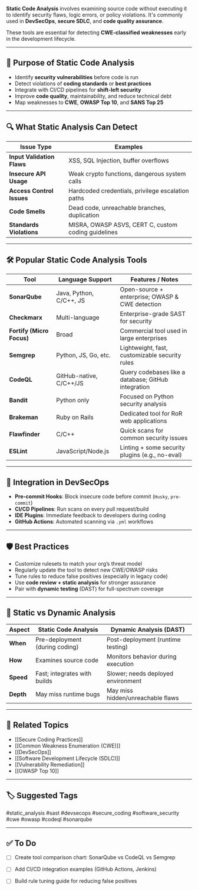 **Static Code Analysis** involves examining source code without executing it to identify security flaws, logic errors, or policy violations. It's commonly used in **DevSecOps**, **secure SDLC**, and **code quality assurance**.

These tools are essential for detecting **CWE-classified weaknesses** early in the development lifecycle.

---

## 🎯 Purpose of Static Code Analysis

- Identify **security vulnerabilities** before code is run
- Detect violations of **coding standards** or **best practices**
- Integrate with CI/CD pipelines for **shift-left security**
- Improve **code quality**, maintainability, and reduce technical debt
- Map weaknesses to **CWE**, **OWASP Top 10**, and **SANS Top 25**

---

## 🔍 What Static Analysis Can Detect

| Issue Type                      | Examples                                                |
|----------------------------------|----------------------------------------------------------|
| **Input Validation Flaws**       | XSS, SQL Injection, buffer overflows                    |
| **Insecure API Usage**          | Weak crypto functions, dangerous system calls            |
| **Access Control Issues**        | Hardcoded credentials, privilege escalation paths        |
| **Code Smells**                 | Dead code, unreachable branches, duplication              |
| **Standards Violations**         | MISRA, OWASP ASVS, CERT C, custom coding guidelines      |

---

## 🛠 Popular Static Code Analysis Tools

| Tool              | Language Support       | Features / Notes                                |
|-------------------|------------------------|--------------------------------------------------|
| **SonarQube**     | Java, Python, C/C++, JS| Open-source + enterprise; OWASP & CWE detection |
| **Checkmarx**     | Multi-language         | Enterprise-grade SAST for security               |
| **Fortify (Micro Focus)**| Broad         | Commercial tool used in large enterprises       |
| **Semgrep**       | Python, JS, Go, etc.   | Lightweight, fast, customizable security rules  |
| **CodeQL**        | GitHub-native, C/C++/JS| Query codebases like a database; GitHub integration |
| **Bandit**        | Python only            | Focused on Python security analysis              |
| **Brakeman**      | Ruby on Rails          | Dedicated tool for RoR web applications         |
| **Flawfinder**    | C/C++                  | Quick scans for common security issues           |
| **ESLint**        | JavaScript/Node.js     | Linting + some security plugins (e.g., no-eval) |

---

## 🔁 Integration in DevSecOps

- **Pre-commit Hooks**: Block insecure code before commit (`Husky`, `pre-commit`)
- **CI/CD Pipelines**: Run scans on every pull request/build
- **IDE Plugins**: Immediate feedback to developers during coding
- **GitHub Actions**: Automated scanning via `.yml` workflows

---

## 🛡 Best Practices

- Customize rulesets to match your org’s threat model
- Regularly update the tool to detect new CWE/OWASP risks
- Tune rules to reduce false positives (especially in legacy code)
- Use **code review + static analysis** for stronger assurance
- Pair with **dynamic testing** (DAST) for full-spectrum coverage

---

## 🧠 Static vs Dynamic Analysis

| Aspect             | Static Code Analysis                | Dynamic Analysis (DAST)               |
|--------------------|--------------------------------------|---------------------------------------|
| **When**           | Pre-deployment (during coding)       | Post-deployment (runtime testing)     |
| **How**            | Examines source code                 | Monitors behavior during execution    |
| **Speed**          | Fast; integrates with builds         | Slower; needs deployed environment    |
| **Depth**          | May miss runtime bugs                | May miss hidden/unreachable flaws     |

---

## 🧠 Related Topics

- [[Secure Coding Practices]]
- [[Common Weakness Enumeration (CWE)]]
- [[DevSecOps]]
- [[Software Development Lifecycle (SDLC)]]
- [[Vulnerability Remediation]]
- [[OWASP Top 10]]

---

## 🏷 Suggested Tags

#static_analysis #sast #devsecops #secure_coding #software_security #cwe #owasp #codeql #sonarqube

---

## ✅ To Do

- [ ] Create tool comparison chart: SonarQube vs CodeQL vs Semgrep
- [ ] Add CI/CD integration examples (GitHub Actions, Jenkins)
- [ ] Build rule tuning guide for reducing false positives

